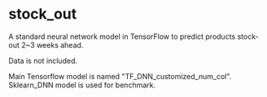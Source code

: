 # stock_out

A standard neural network model in TensorFlow to predict products stock-out 2~3 weeks ahead.

Data is not included. 




Main Tensorflow model is named "TF_DNN_customized_num_col".
Sklearn_DNN model is used for benchmark.
